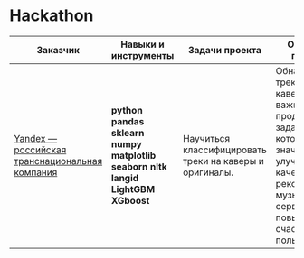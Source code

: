 # Hackathon
| Заказчик | Навыки и инструменты | Задачи проекта | Описание проекта | Команда |
|-----------------|-----------|--------------------|-------------------|-----------------------|
|[Yandex — российская транснациональная компания](https://github.com/IT-DS-Alex/Hackathon/tree/main/Yandex) | **python** **pandas** **sklearn** **numpy** **matplotlib** **seaborn** **nltk** **langid** **LightGBM** **XGboost**   |Научиться классифицировать треки на каверы и оригиналы. |Обнаружение треков каверов - важная продуктовая задача, которая может значительно улучшить качество рекомендаций музыкального сервиса и повысить счастье пользователей. |[Виктория Кузьмина](https://github.com/Viktoriaky)[Мирон Родионов](https://github.com/MironRodionoff)  [Алексей Исаков](https://github.com/IT-DS-Alex) Project manager - [Яна Петрова](https://t.me/yana_kalobanova) |

